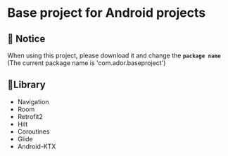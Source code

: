 # Base project for Android projects 

## 🍏 Notice

When using this project, please download it and change the **`package name`** (The current package name is 'com.ador.baseproject')

## 🍉Library
* Navigation
* Room
* Retrofit2
* Hilt
* Coroutines
* Glide
* Android-KTX
